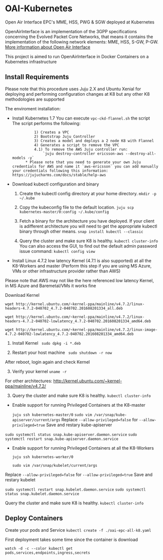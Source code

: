 # OAI-Kubernetes
Open Air Interface EPC's MME, HSS, PWG &amp; SGW deployed at Kubernetes

OpenAirInterface is an implementation of the 3GPP specifications concerning the Evolved Packet Core Networks, that means it contains the implementation of the following network elements: MME, HSS, S-GW, P-GW.
[More information about Open Air Interface](https://gitlab.eurecom.fr/oai/openair-cn)

This project is aimed to run OpenAirInterface  in Docker Containers on a Kubernetes infrastructure

## Install Requirements
Please note that this procedure uses Juju 2.X and Ubuntu Xenial for deploying and performing configuration changes at K8 but any other K8 methodologies are supported


The enviroment installation:

- Install Kubernetes 1.7 
    You can execute  `vpc-ckd-flannel.sh` the script
            The script performs the following:
            
                1) Creates a VPC
                2) Bootstrap Juju Controller
                3) Creates a model and deploys a 2 node K8 with Flannel
                4) Generates a script to remove the VPC
                4.1) To remove the AWS Juju controller run:
                    `juju destroy-controller ericsson-aws --destroy-all-models -y` 
            * Please note that you need to generate your own Juju credentials for AWS and name it `aws-ericsson` you can add manually your credentials following this information: https://jujucharms.com/docs/stable/help-aws

- Download kubectl configuration and binary

   1) Create the kubectl config directory at your home directory.
    `mkdir -p ~/.kube`

   2) Copy the kubeconfig file to the default location.
    `juju scp kubernetes-master/0:config ~/.kube/config` 
   
   3) Fetch a binary for the architecture you have deployed. 
   If your client is adifferent architecture you will need to get the appropriate kubectl binary through other means.
    `snap install kubectl --classic`
    

   4) Query the cluster and make sure K8 is healthy.
    `kubectl cluster-info`
    You can also access the GUI, to find out the default admin password issue command:
     `kubectl config view`
    

- Install Linux 4.7.2 low latency Kernel (4.7.1 is also supported) at all the K8-Workers and master (Perform this step if you are using MS Azure, VMs or other infrastructure provider rather than AWS)

Please note that AWS may not like the here referenced low latency Kernel, in MS Azure and Baremetal/VMs it works fine

Download Kernel

 `wget http://kernel.ubuntu.com/~kernel-ppa/mainline/v4.7.2/linux-headers-4.7.2-040702_4.7.2-040702.201608201334_all.deb`

 `wget http://kernel.ubuntu.com/~kernel-ppa/mainline/v4.7.2/linux-headers-4.7.2-040702-lowlatency_4.7.2-040702.201608201334_amd64.deb`

 `wget http://kernel.ubuntu.com/~kernel-ppa/mainline/v4.7.2/linux-image-4.7.2-040702-lowlatency_4.7.2-040702.201608201334_amd64.deb`

  1) Install Kernel
 ` sudo dpkg -i *.deb`

  2) Restart your host machine
 ` sudo shutdown -r now`

After reboot, login again and check Kernel

   3) Verify your kernel
   `uname -r`

For other architectures:
http://kernel.ubuntu.com/~kernel-ppa/mainline/v4.7.2/

3) Query the cluster and make sure K8 is healthy.
    `kubectl cluster-info`
    
- Enable support for running Privileged Containers at the K8-master

    `juju ssh kubernetes-master/0`
    `sudo vim /var/snap/kube-apiserver/current/args`
    Replace
        `--allow-privileged=false` for `--allow-privileged=true`
    Save and restary kube-apiserver
        
`sudo systemctl status snap.kube-apiserver.daemon.service`
`sudo systemctl restart snap.kube-apiserver.daemon.service`

- Enable support for running Privileged Containers at all the K8-Workers

    `juju ssh kubernetes-worker/0`

    `sudo vim /var/snap/kubelet/current/args`

 Replace
        `--allow-privileged=false` for `--allow-privileged=true`
    Save and restary kubelet

`sudo systemctl restart snap.kubelet.daemon.service`
 `sudo systemctl status snap.kubelet.daemon.service`
    
  Query the cluster and make sure K8 is healthy.
    `kubectl cluster-info`

## Deploy Containers

Create your pods and Service
    `kubectl create -f ./oai-epc-all-k8.yaml`

First deployment takes some time since the container is download

`watch -d -c --color kubectl get pods,services,endpoints,ingress,secrets`



